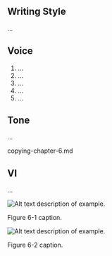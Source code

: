 ## Writing Style

…

## Voice

1. …
2. …
3. …
4. …
5. …

## Tone

…

copying-chapter-6.md
## VI

…

![Alt text description of example.](img/fig-6-1.png)

Figure 6-1 caption.

![Alt text description of example.](img/fig-6-2.png)

Figure 6-2 caption.
